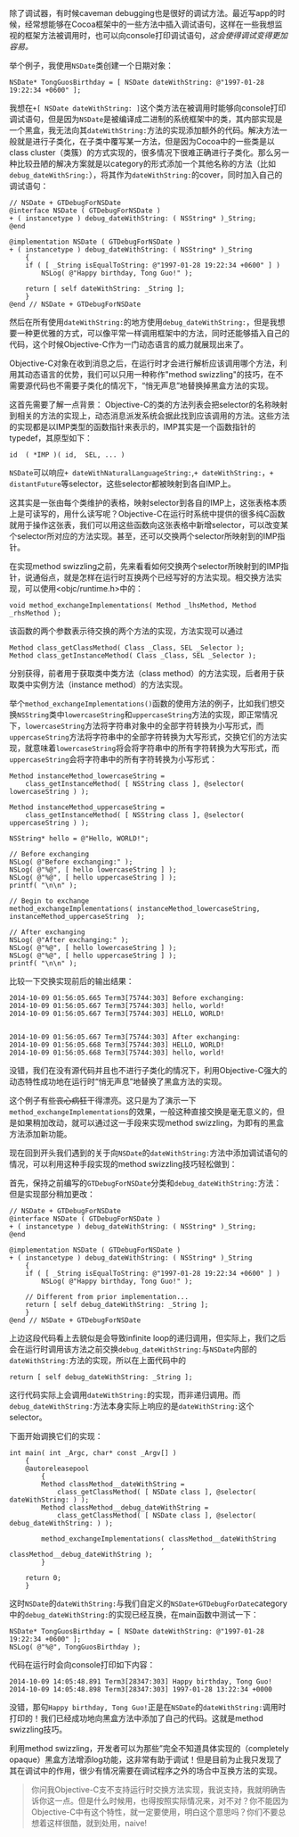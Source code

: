 除了调试器，有时候caveman debugging也是很好的调试方法。最近写app的时候，经常想能够在Cocoa框架中的一些方法中插入调试语句，这样在一些我想监视的框架方法被调用时，也可以向console打印调试语句，*这会使得调试变得更加容易。*

举个例子，我使用`NSDate`类创建一个日期对象：

<pre><code>NSDate* TongGuosBirthday = [ NSDate dateWithString: @"1997-01-28 19:22:34 +0600" ];
</pre></code>

我想在`+[ NSDate dateWithString: ]`这个类方法在被调用时能够向console打印调试语句，但是因为`NSDate`是被编译成二进制的系统框架中的类，其内部实现是一个黑盒，我无法向其`dateWithString:`方法的实现添加额外的代码。解决方法一般就是进行子类化，在子类中覆写某一方法，但是因为Cocoa中的一些类是以class cluster（类簇）的方式实现的，很多情况下很难正确进行子类化。那么另一种比较丑陋的解决方案就是以category的形式添加一个其他名称的方法（比如`debug_dateWithSring:`），将其作为`dateWithString:`的cover，同时加入自己的调试语句：

<pre><code>// NSDate + GTDebugForNSDate
@interface NSDate ( GTDebugForNSDate )
+ ( instancetype ) debug_dateWithString: ( NSString* )_String;
@end

@implementation NSDate ( GTDebugForNSDate )
+ ( instancetype ) debug_dateWithString: ( NSString* )_String
    {
    if ( [ _String isEqualToString: @"1997-01-28 19:22:34 +0600" ] )
        NSLog( @"Happy birthday, Tong Guo!" );

    return [ self dateWithString: _String ];
    }
@end // NSDate + GTDebugForNSDate
</code></pre>

然后在所有使用`dateWithString:`的地方使用`debug_dateWithString:`，但是我想要一种更优雅的方式，可以像平常一样调用框架中的方法，同时还能够插入自己的代码，这个时候Objective-C作为一门动态语言的威力就展现出来了。

Objective-C对象在收到消息之后，在运行时才会进行解析应该调用哪个方法，利用其动态语言的优势，我们可以只用一种称作"method swizzling"的技巧，在不需要源代码也不需要子类化的情况下，“悄无声息”地替换掉黑盒方法的实现。

这首先需要了解一点背景：
Objective-C的类的方法列表会把selector的名称映射到相关的方法的实现上，动态消息派发系统会据此找到应该调用的方法。这些方法的实现都是以IMP类型的函数指针来表示的，IMP其实是一个函数指针的typedef，其原型如下：

<pre><code>id  ( *IMP )( id,  SEL, ... )
</pre></code>

`NSDate`可以响应`+ dateWithNaturalLanguageString:`,`+ dateWithString:`，`+ distantFuture`等selector，这些selector都被映射到各自IMP上。

这其实是一张由每个类维护的表格，映射selector到各自的IMP上，这张表格本质上是可读写的，用什么读写呢？Objective-C在运行时系统中提供的很多纯C函数就用于操作这张表，我们可以用这些函数向这张表格中新增selector，可以改变某个selector所对应的方法实现。甚至，还可以交换两个selector所映射到的IMP指针。

在实现method swizzling之前，先来看看如何交换两个selector所映射到的IMP指针，说通俗点，就是怎样在运行时互换两个已经写好的方法实现。相交换方法实现，可以使用<objc/runtime.h>中的：

<pre><code>void method_exchangeImplementations( Method _lhsMethod, Method _rhsMethod );
</pre></code>

该函数的两个参数表示待交换的两个方法的实现，方法实现可以通过

<pre><code>Method class_getClassMethod( Class _Class, SEL _Selector );
Method class_getInstanceMethod( Class _Class, SEL _Selector );
</pre></code>

分别获得，前者用于获取类中类方法（class method）的方法实现，后者用于获取类中实例方法（instance method）的方法实现。

举个`method_exchangeImplementations()`函数的使用方法的例子，比如我们想交换`NSString`类中`lowercaseString`和`uppercaseString`方法的实现，即正常情况下，`lowercaseString`方法将字符串对象中的全部字符转换为小写形式，而`uppercaseString`方法将字符串中的全部字符转换为大写形式，交换它们的方法实现，就意味着`lowercaseString`将会将字符串中的所有字符转换为大写形式，而`uppercaseString`会将字符串中的所有字符转换为小写形式：

<pre><code>Method instanceMethod_lowercaseString = 
    class_getInstanceMethod( [ NSString class ], @selector( lowercaseString ) );

Method instanceMethod_uppercaseString = 
    class_getInstanceMethod( [ NSString class ], @selector( uppercaseString ) );

NSString* hello = @"Hello, WORLD!";

// Before exchanging
NSLog( @"Before exchanging:" );
NSLog( @"%@", [ hello lowercaseString ] );
NSLog( @"%@", [ hello uppercaseString ] );
printf( "\n\n" );

// Begin to exchange
method_exchangeImplementations( instanceMethod_lowercaseString, instanceMethod_uppercaseString  );

// After exchanging
NSLog( @"After exchanging:" );
NSLog( @"%@", [ hello lowercaseString ] );
NSLog( @"%@", [ hello uppercaseString ] );
printf( "\n\n" );
</pre></code>

比较一下交换实现前后的输出结果：

<pre><code>2014-10-09 01:56:05.665 Term3[75744:303] Before exchanging:
2014-10-09 01:56:05.667 Term3[75744:303] hello, world!
2014-10-09 01:56:05.667 Term3[75744:303] HELLO, WORLD!


2014-10-09 01:56:05.667 Term3[75744:303] After exchanging:
2014-10-09 01:56:05.668 Term3[75744:303] HELLO, WORLD!
2014-10-09 01:56:05.668 Term3[75744:303] hello, world!
</pre></code>

没错，我们在没有源代码并且也不进行子类化的情况下，利用Objective-C强大的动态特性成功地在运行时“悄无声息”地替换了黑盒方法的实现。

这个例子有些~~丧心病狂~~干得漂亮。这只是为了演示一下`method_exchangeImplementations`的效果，一般这种直接交换是毫无意义的，但是如果稍加改动，就可以通过这一手段来实现method swizzling，为即有的黑盒方法添加新功能。

现在回到开头我们遇到的关于向`NSDate`的`dateWithString:`方法中添加调试语句的情况，可以利用这种手段实现的method swizzling技巧轻松做到：

首先，保持之前编写的`GTDebugForNSDate`分类和`debug_dateWithString:`方法：
但是实现部分稍加更改：

<pre><code>// NSDate + GTDebugForNSDate
@interface NSDate ( GTDebugForNSDate )
+ ( instancetype ) debug_dateWithString: ( NSString* )_String;
@end

@implementation NSDate ( GTDebugForNSDate )
+ ( instancetype ) debug_dateWithString: ( NSString* )_String
    {
    if ( [ _String isEqualToString: @"1997-01-28 19:22:34 +0600" ] )
        NSLog( @"Happy birthday, Tong Guo!" );

    // Different from prior implementation...
    return [ self debug_dateWithString: _String ];
    }
@end // NSDate + GTDebugForNSDate
</pre></code>

上边这段代码看上去貌似是会导致infinite loop的递归调用，但实际上，我们之后会在运行时调用该方法之前交换`debug_dateWithString:`与`NSDate`内部的`dateWithString:`方法的实现，所以在上面代码中的

<pre><code>return [ self debug_dateWithString: _String ];
</pre></code>
这行代码实际上会调用`dateWithString:`的实现，而非递归调用。而`debug_dateWithString:`方法本身实际上响应的是`dateWithString:`这个selector。

下面开始调换它们的实现：

<pre><code>int main( int _Argc, char* const _Argv[] )
    {
    @autoreleasepool
        {
        Method classMethod__dateWithString = 
            class_getClassMethod( [ NSDate class ], @selector( dateWithString: ) );
        Method classMethod__debug_dateWithString = 
            class_getClassMethod( [ NSDate class ], @selector( debug_dateWithString: ) );

        method_exchangeImplementations( classMethod__dateWithString
                                      , classMethod__debug_dateWithString );
        }

    return 0;
    }
</pre></code>

这时`NSDate`的`dateWithString:`与我们自定义的`NSDate+GTDebugForDate`category中的`debug_dateWithString:`的实现已经互换，在main函数中测试一下：

<pre><code>NSDate* TongGuosBirthday = [ NSDate dateWithString: @"1997-01-28 19:22:34 +0600" ];
NSLog( @"%@", TongGuosBirthday );
</pre></code>

代码在运行时会向console打印如下内容：

<pre><code>2014-10-09 14:05:48.891 Term3[28347:303] Happy birthday, Tong Guo!
2014-10-09 14:05:48.898 Term3[28347:303] 1997-01-28 13:22:34 +0000
</pre></code>

没错，那句`Happy birthday, Tong Guo!`正是在`NSDate`的`dateWithString:`调用时打印的！我们已经成功地向黑盒方法中添加了自己的代码。这就是method swizzling技巧。

利用method swizzling，开发者可以为那些”完全不知道具体实现的（completely opaque）黑盒方法增添log功能，这非常有助于调试！但是目前为止我只发现了其在调试中的作用，很少有情况需要在调试程序之外的场合中互换方法的实现。

> 你问我Objective-C支不支持运行时交换方法实现，我说支持，我就明确告诉你这一点。但是什么时候用，也得按照实际情况来，对不对？你不能因为Objective-C中有这个特性，就一定要使用，明白这个意思吗？你们不要总想着这样很酷，就到处用，naive!